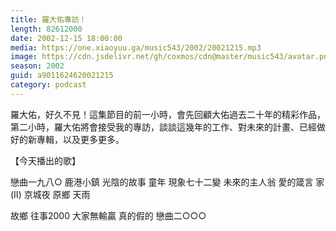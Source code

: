 ```yaml
---
title: 羅大佑專訪！ 
length: 82612000
date: 2002-12-15 18:00:00
media: https://one.xiaoyuu.ga/music543/2002/20021215.mp3
image: https://cdn.jsdelivr.net/gh/coxmos/cdn@master/music543/avatar.png
season: 2002
guid: a9011624620021215
category: podcast
---
```


羅大佑，好久不見！這集節目的前一小時，會先回顧大佑過去二十年的精彩作品，第二小時，羅大佑將會接受我的專訪，談談這幾年的工作、對未來的計畫、已經做好的新專輯，以及更多更多。 


【今天播出的歌】 

戀曲一九八○ 
鹿港小鎮 
光陰的故事 
童年 
現象七十二變 
未來的主人翁 
愛的箴言 
家(II) 
京城夜 
原鄉 
天雨 

故鄉 
往事2000 
大家無輸贏 
真的假的 
戀曲二○○○ 
